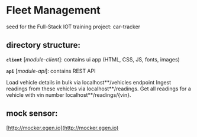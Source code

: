 # Fleet Management
seed for the Full-Stack IOT training project: car-tracker

## directory structure:

**`client`** [*module-client*]: contains ui app (HTML, CSS, JS, fonts, images)   

**`api`** [*module-api*]: contains REST API

Load vehicle details in bulk via localhost**/vehicles endpoint
Ingest readings from these vehicles via localhost**/readings.
Get all readings for a vehicle with vin number localhost**/readings/{vin}.


## mock sensor: 
[http://mocker.egen.io](http://mocker.egen.io)
